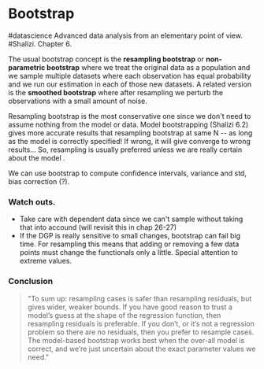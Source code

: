# Bootstrap
#datascience
Advanced data analysis from an elementary point of view. #Shalizi. Chapter 6.

The usual bootstrap concept is the **resampling bootstrap** or **non-parametric bootstrap** where we treat the original data as a population and we sample multiple datasets where each observation has equal probability and we run our estimation in each of those new datasets.
A related version is the **smoothed bootstrap** where after resampling we perturb the observations with a small amount of noise.

Resampling bootstrap is the most conservative one since we don't need to assume nothing from the model or data. Model bootstrapping (Shalizi 6.2) gives more accurate results that resampling bootstrap at same N -- as long as the model is correctly specified! If wrong, it will give converge to wrong results... So, resampling is usually preferred unless we are really certain about the model .

We can use bootstrap to compute confidence intervals, variance and std, bias correction (?).

### Watch outs.
* Take care with dependent data since we can't sample without taking that into accound (will revisit this in chap 26-27)
* If the DGP is really sensitive to small changes, bootstrap can fail big time. For resampling this means that adding or removing a few data points must change the functionals only a little. Special attention to extreme values.

### Conclusion

> "To sum up: resampling cases is safer than resampling residuals, but gives wider, weaker bounds. If you have good reason to trust a model’s guess at the shape of the regression function, then resampling residuals is preferable. If you don’t, or it’s not a regression problem so there are no residuals, then you prefer to resample cases. The model-based bootstrap works best when the over-all model is correct, and we’re just uncertain about the exact parameter values we need."